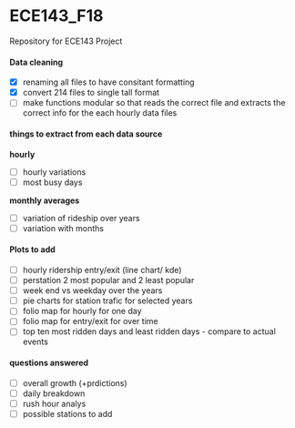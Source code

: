 # ECE143_F18
Repository for ECE143 Project

#### Data cleaning 
- [x] renaming all files to have consitant formatting
- [x] convert 214 files to single tall format
- [ ] make functions modular so that reads the correct file and extracts the correct info for the each hourly data files

#### things to extract from each data source
**hourly**
- [ ] hourly variations
- [ ] most busy days

**monthly averages**
- [ ] variation of rideship over years
- [ ] variation with months

#### Plots to add 
- [ ] hourly ridership entry/exit (line chart/ kde)
- [ ] perstation 2 most popular and 2 least popular 
- [ ] week end vs weekday over the years
- [ ] pie charts for station trafic for  selected years
- [ ] folio map for hourly for one day
- [ ] folio map for entry/exit for over time
- [ ] top ten most ridden days and least ridden days - compare to actual events

#### questions answered
- [ ] overall growth (+prdictions)
- [ ] daily breakdown 
- [ ] rush hour analys
- [ ] possible stations to add
